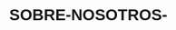 # SOBRE-NOSOTROS-
<!DOCTYPE html>
<html lang="en">
<head>
    <meta charset="UTF-8">
    <meta name="viewport" content="width=device-width, initial-scale=1.0">
    <title>Document</title>
</head>
<body>
    <style>
    body{
        margin: 0;
        font-family: Arial,  sans-serif;
    }
.color-box{
    padding: 100px;
    margin:100;
    color:aquamarine;
    text-align:center;
}

body {
            display: flex;
            justify-content: center;
            align-items: center;
            min-height: 100vh;
            background: linear-gradient(45deg, aquamarine, white);
            
        }

        .col-md-8 offset-md-2{
            color: aqua;
        }

    </style>
<div class="row">
    <div class="text-center">
            <div class="text-center"><button onclick="openModal('otros apoyos')" class="btn"> SOBRE NOSOTRO </button>
                <h3 class="mb-0"></h3>
                
    </div>
    </div>
    <main>
          <div class="row">
            <div class="col-md-8 offset-md-2"><button onclick="openModal('otros apoyos')" class="btn">
              <p>Somos una empresa dedicada a la venta de relojes exclusivos de las marcas más prestigiosas del mundo. Nuestra pasión por los relojes de alta calidad nos ha llevado a crear esta colección, que hemos cuidado con gran esmero para ofrecerte los mejores productos.</p>
              <p>Nuestro equipo de expertos en relojería ha seleccionado cada uno de estos modelos, asegurándose de que cumplan con los más altos estándares de calidad y diseño. Nos enorgullece poder compartir esta colección contigo y esperamos que encuentres el reloj perfecto para complementar tu estilo de vida.</p>
              <p>Si tienes alguna pregunta o necesitas más información, no dudes en contactarnos. Estaremos encantados de asistirte.</p>
              </button>
            </div>
          </div>
        </div>

      </main>
</body>
</html>-
